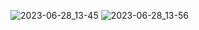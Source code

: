 ![2023-06-28_13-45](https://github.com/xhilmi/ansible/assets/38133643/88ceccc5-e523-46e1-a8b7-4afaa77681eb)
![2023-06-28_13-56](https://github.com/xhilmi/ansible/assets/38133643/0d86d225-7f11-4430-b839-b9599952be49)
